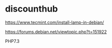 # discounthub


https://www.tecmint.com/install-lamp-in-debian/

https://forums.debian.net/viewtopic.php?t=151922

PHP7.3 
